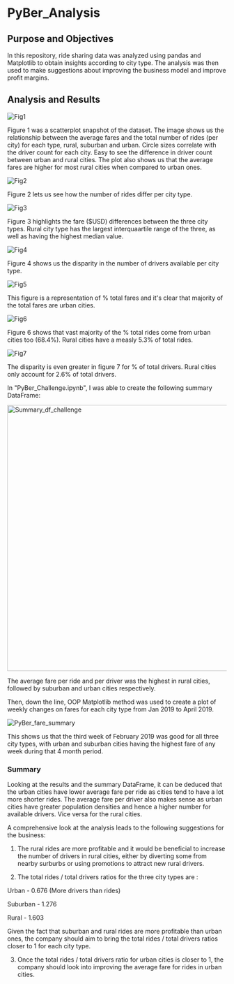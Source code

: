 # PyBer_Analysis

## Purpose and Objectives 

In this repository, ride sharing data was analyzed using pandas and Matplotlib to obtain insights according to city type. The analysis was then used to make suggestions about improving the business model and improve profit margins.

## Analysis and Results

![Fig1](https://user-images.githubusercontent.com/92544151/152470383-d6498ab6-fcd6-46b2-9368-8ecf8e606288.png)

Figure 1 was a scatterplot snapshot of the dataset. The image shows us the relationship between the average fares and the total number of rides (per city) for each type, rural, suburban and urban. Circle sizes correlate with the driver count for each city. Easy to see the difference in driver count between urban and rural cities. The plot also shows us that the average fares are higher for most rural cities when compared to urban ones. 

![Fig2](https://user-images.githubusercontent.com/92544151/152470921-03d3dd27-4aa1-4237-a317-fe31365c345a.png)

Figure 2 lets us see how the number of rides differ per city type.

![Fig3](https://user-images.githubusercontent.com/92544151/152470978-f58eac19-3a0f-4357-a568-8a870eb59134.png)

Figure 3 highlights the fare ($USD) differences between the three city types. Rural city type has the largest interquaartile range of the three, as well as having the highest median value. 

![Fig4](https://user-images.githubusercontent.com/92544151/152473645-c82159f5-d6f0-4afd-ad5b-6d0d03e30ac7.png)

Figure 4 shows us the disparity in the number of drivers available per city type. 

![Fig5](https://user-images.githubusercontent.com/92544151/152472182-f22a723d-ce9d-42e0-b127-1f52af9eedb5.png)

This figure is a representation of % total fares and it's clear that majority of the total fares are urban cities. 

![Fig6](https://user-images.githubusercontent.com/92544151/152472351-75eda4c0-c8ef-48f3-a497-ff1af883fd73.png)

Figure 6 shows that vast majority of the % total rides come from urban cities too (68.4%). Rural cities have a measly 5.3% of total rides. 

![Fig7](https://user-images.githubusercontent.com/92544151/152473667-0c99767c-ac49-4663-a8a3-76d3e8c1342c.png)

The disparity is even greater in figure 7 for % of total drivers. Rural cities only account for 2.6% of total drivers. 

In "PyBer_Challenge.ipynb", I was able to create the following summary DataFrame:

<img width="609" alt="Summary_df_challenge" src="https://user-images.githubusercontent.com/92544151/152473988-0dac5c2f-a918-4519-8194-efc46f2c613e.png">

The average fare per ride and per driver was the highest in rural cities, followed by suburban and urban cities respectively. 

Then, down the line, OOP Matplotlib method was used to create a plot of weekly changes on fares for each city type from Jan 2019 to April 2019. 

![PyBer_fare_summary](https://user-images.githubusercontent.com/92544151/152474227-9e4ffa88-86b8-4991-9f72-0ac6e7d2c16d.png)

This shows us that the third week of February 2019 was good for all three city types, with urban and suburban cities having the highest fare of any week during that 4 month period. 

### Summary 

Looking at the results and the summary DataFrame, it can be deduced that the urban cities have lower average fare per ride as cities tend to have a lot more shorter rides. The average fare per driver also makes sense as urban cities have greater population densities and hence a higher number for available drivers. Vice versa for the rural cities. 

A comprehensive look at the analysis leads to the following suggestions for the business:

1) The rural rides are more profitable and it would be beneficial to increase the number of drivers in rural cities, either by diverting some from nearby surburbs or using promotions to attract new rural drivers. 

2) The total rides / total drivers ratios for the three city types are : 

Urban - 0.676 (More drivers than rides)

Suburban - 1.276

Rural - 1.603

Given the fact that suburban and rural rides are more profitable than urban ones, the company should aim to bring the total rides / total drivers ratios closer to 1 for each city type. 

3) Once the total rides / total drivers ratio for urban cities is closer to 1, the company should look into improving the average fare for rides in urban cities.
